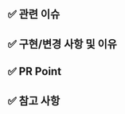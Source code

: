 ## ✅ 관련 이슈

<!-- 관련있는 이슈 번호(#000)을 적어주세요. -->

## ✅ 구현/변경 사항 및 이유

<!-- 구현/변경한 내용과 그 이유를 적어주세요. -->

## ✅ PR Point

<!-- 리뷰어 분들이 집중적으로 보셨으면 하는 내용을 적어주세요 -->

## ✅ 참고 사항

<!-- 참고할 사항(+스크린샷)이 있다면 적어주세요. -->